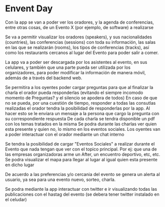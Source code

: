 # Envent Day

Con la app se van a poder ver los oradores, y la agenda de conferencias, entre otras cosas, de un Evento X (por ejemplo, de software) a realizarse 

Se va a permitir visualizar los oradores (speakers), y sus nacionalidades (countries), las conferencias (sessions) con toda su información, las salas en las que se realizarán (rooms), los tipos de conferencias (tracks), así como los restaurants cercanos al lugar del Evento para poder salir a comer.

La app va a poder ser descargada por los asistentes al evento, en sus celulares, y también que una parte pueda ser utilizada por los organizadores, para poder modificar la información de manera móvil, además de a través del backend web. 

Se permitira a los oyentes poder cargar preguntas para que al finalizar la charla el orador pueda responderlas (evitando el siempre incomodo momento de Preguntas? y el silencio se apodera de todos)
En caso de que no se pueda, por una cuestión de tiempo, responder a todas las consutlas realizadas el orador tendra la posibilidad de responderlas por la app. Al hacer esto se le enviara un mensaje a la persona que cargo la pregunta con su correspondiente respuesta
De cada charla se tendra disponible un pdf con los temas tratados en la misma
Se podra durante las charlas ver quien esta presente y quien no, lo mismo en los eventos sociales.
Los oyentes van a poder interactuar con el orador mediante un chat interno

Se tendra la posibilidad de cargar "Eventos Sociales" a realizar durante el Evento que nada tengan que ver con el topico principal. Por ej: que una de las empresas organizadoras arme un After, un encuentro deportivo, etc, etc.
Se podra visualizar el mapa para llegar al lugar al igual quien esta presente en dicho lugar

De acuerdo a las preferencias y/o cercania del evento se genera un alerta al usuario, ya sea para una evento nuevo, sorteo, charla.

Se podra mediante la app interactuar con twitter e ir visualizando todas las publicaciones con el hastag del evento (se debera tener twitter instalado en el celudar)
